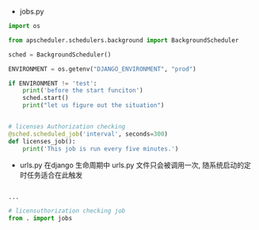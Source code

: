 

- jobs.py
```python
import os

from apscheduler.schedulers.background import BackgroundScheduler

sched = BackgroundScheduler()

ENVIRONMENT = os.getenv("DJANGO_ENVIRONMENT", "prod")

if ENVIRONMENT != 'test':
    print('before the start funciton')
    sched.start()
    print("let us figure out the situation")


# licenses Authorization checking
@sched.scheduled_job('interval', seconds=300)
def licenses_job():
    print('This job is run every five minutes.')

```

- urls.py 在django 生命周期中  urls.py 文件只会被调用一次, 随系统启动的定时任务适合在此触发
```python

...

# licensuthorization checking job
from . import jobs

```
